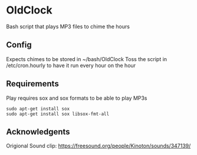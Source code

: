 # OldClock
Bash script that plays MP3 files to chime the hours

## Config
Expects chimes to be stored in ~/bash/OldClock
Toss the script in /etc/cron.hourly to have it run every hour on the hour

## Requirements
Play requires sox and sox formats to be able to play MP3s
```
sudo apt-get install sox
sudo apt-get install sox libsox-fmt-all
```
## Acknowledgents
Origional Sound clip: https://freesound.org/people/Kinoton/sounds/347139/
